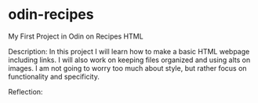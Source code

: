 # odin-recipes
My First Project in Odin on Recipes HTML

Description: In this project I will learn how to make a basic HTML webpage including links. I will also work on keeping files organized and using alts on images. I am not going to worry too much about style, but rather focus on functionality and specificity. 

Reflection: 
